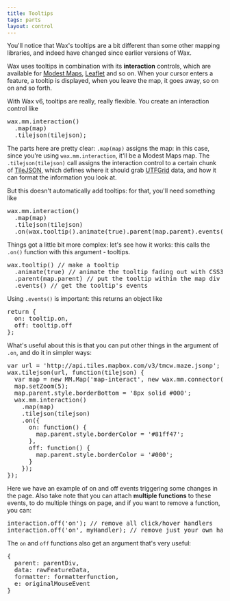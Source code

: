 ```yaml
---
title: Tooltips
tags: parts
layout: control
---
```


You'll notice that Wax's tooltips are a bit different than some other
mapping libraries, and indeed have changed since earlier versions of Wax.

Wax uses tooltips in combination with its **interaction** controls, which
are available for [Modest Maps](/wax/interaction-mm.html),
[Leaflet](/wax/interaction-leaf.html) and so on. When your cursor enters
a feature, a tooltip is displayed, when you leave the map, it goes away,
so on on and so forth.

With Wax v6, tooltips are really, really flexible. You create an interaction
control like

<pre class='prettyprint'>
wax.mm.interaction()
  .map(map)
  .tilejson(tilejson);
</pre>

The parts here are pretty clear: `.map(map)` assigns the map: in this case,
since you're using `wax.mm.interaction`, it'll be a Modest Maps map.
The `.tilejson(tilejson)` call assigns the interaction control to a certain
chunk of [TileJSON](https://github.com/mapbox/TileJSON), which defines
where it should grab [UTFGrid](http://mapbox.com/mbtiles-spec/utfgrid/)
data, and how it can format the information you look at.

But this doesn't automatically add tooltips: for that, you'll need
something like

<pre class='prettyprint'>
wax.mm.interaction()
  .map(map)
  .tilejson(tilejson)
  .on(wax.tooltip().animate(true).parent(map.parent).events());
</pre>

Things got a little bit more complex: let's see how it works:
this calls the `.on()` function with this argument - tooltips.

<pre class='prettyprint'>
wax.tooltip() // make a tooltip
  .animate(true) // animate the tooltip fading out with CSS3
  .parent(map.parent) // put the tooltip within the map div
  .events() // get the tooltip's events
</pre>

Using `.events()` is important: this returns an object like

<pre class='prettyprint'>
return {
  on: tooltip.on,
  off: tooltip.off
};
</pre>

What's useful about this is that you can put other things in the
argument of `.on`, and do it in simpler ways:

<div class='demo-map' id='map-interact'></div>

<pre class='prettyprint live' class='demo-map'>
var url = 'http://api.tiles.mapbox.com/v3/tmcw.maze.jsonp';
wax.tilejson(url, function(tilejson) {
  var map = new MM.Map('map-interact', new wax.mm.connector(tilejson));
  map.setZoom(5);
  map.parent.style.borderBottom = '8px solid #000';
  wax.mm.interaction()
    .map(map)
    .tilejson(tilejson)
    .on({
      on: function() {
        map.parent.style.borderColor = '#81ff47';
      },
      off: function() {
        map.parent.style.borderColor = '#000';
      }
    });
});
</pre>

Here we have an example of on and off events triggering some changes in
the page. Also take note that you can attach **multiple functions** to these
events, to do multiple things on page, and if you want to remove a function,
you can:

<pre class='prettyprint'>
interaction.off('on'); // remove all click/hover handlers
interaction.off('on', myHandler); // remove just your own handler
</pre>

The `on` and `off` functions also get an argument that's very useful:

<pre class='prettyprint'>
{
  parent: parentDiv,
  data: rawFeatureData,
  formatter: formatterfunction,
  e: originalMouseEvent
}
</pre>

